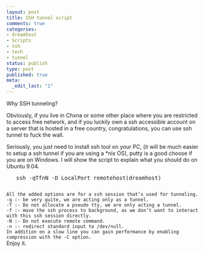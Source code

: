 ```yaml
--- 
layout: post
title: SSH tunnel script
comments: true
categories:
- dreamhost
- Scripts
- ssh
- tech
- tunnel
status: publish
type: post
published: true
meta: 
  _edit_last: "1"
---
```

Why SSH tunneling?

Obviously, if you live in Chxna or some other place where you are restricted to access free network, and if you luckily own a ssh accessible account on a server that is hosted in a free country, congratulations, you can use ssh tunnel to fuck the wall.

Seriously, you just need to install ssh tool on your PC, (it will be much easier to setup a ssh tunnel if you are using a *nix OS), putty is a good choose if you are on Windows. I will show the script to explain what you should do on Ubuntu 9.04.
<pre name="code" class="ruby">
   ssh -qTfnN -D LocalPort remotehost(dreamhost)
</pre>
<code>
All the added options are for a ssh session that’s used for tunneling.
-q :- be very quite, we are acting only as a tunnel.
-T :- Do not allocate a pseudo tty, we are only acting a tunnel.
-f :- move the ssh process to background, as we don’t want to interact with this ssh session directly.
-N :- Do not execute remote command.
-n :- redirect standard input to /dev/null.
In addition on a slow line you can gain performance by enabling compression with the -C option.
</code>
 Enjoy it.
